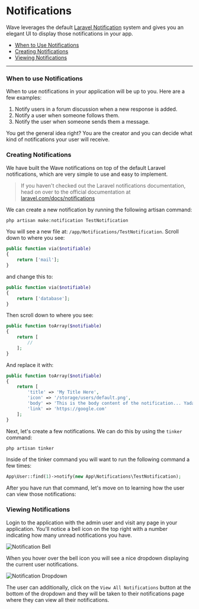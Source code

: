 # Notifications

Wave leverages the default <a href="https://laravel.com/docs/notifications" target="_blank">Laravel Notification</a> system and gives you an elegant UI to display those notifications in your app.

- [When to Use Notifications](#when-to-use)
- [Creating Notifications](#create-notifications)
- [Viewing Notifications](#viewing-notifications)

---

<a name="when-to-use"></a>
### When to use Notifications

When to use notifications in your application will be up to you. Here are a few examples:

1. Notify users in a forum discussion when a new response is added.
2. Notify a user when someone follows them.
3. Notify the user when someone sends them a message.

You get the general idea right? You are the creator and you can decide what kind of notifications your user will receive.

<a name="create-notifications"></a>
### Creating Notifications

We have built the Wave notifications on top of the default Laravel notifications, which are very simple to use and easy to implement.

> If you haven't checked out the Laravel notifications documentation, head on over to the official documentation at <a href="https://laravel.com/docs/notifications" target="_blank">laravel.com/docs/notifications</a>

We can create a new notification by running the following artisan command:

```php
php artisan make:notification TestNotification
```

You will see a new file at: `/app/Notifications/TestNotification`. Scroll down to where you see:

```php
public function via($notifiable)
{
    return ['mail'];
}
```

and change this to:

```php
public function via($notifiable)
{
    return ['database'];
}
```

Then scroll down to where you see:

```php
public function toArray($notifiable)
{
    return [
        //
    ];
}
```

And replace it with:

```php
public function toArray($notifiable)
{
    return [
        'title' => 'My Title Here',
        'icon' => '/storage/users/default.png',
        'body' => 'This is the body content of the notification... Yada yada yada',
        'link' => 'https://google.com'
    ];
}
```

Next, let's create a few notifications. We can do this by using the `tinker` command:

```php
php artisan tinker
```

Inside of the tinker command you will want to run the following command a few times:

```php
App\User::find(1)->notify(new App\Notifications\TestNotification);
```

After you have run that command, let's move on to learning how the user can view those notifications:

<a name="viewing-notifications"></a>
### Viewing Notifications

Login to the application with the admin user and visit any page in your application. You'll notice a bell icon on the top right with a number indicating how many unread notifications you have.

![Notification Bell](https://cdn.devdojo.com/images/april2021/notifications-bell.png)

When you hover over the bell icon you will see a nice dropdown displaying the current user notifications.

![Notification Dropdown](https://cdn.devdojo.com/images/april2021/notifications-dropdown.png)

The user can additionally, click on the `View All Notifications` button at the bottom of the dropdown and they will be taken to their notifications page where they can view all their notifications.
